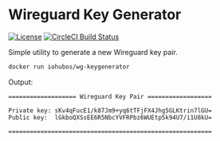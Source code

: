 # Wireguard Key Generator

[![License](https://img.shields.io/github/license/iohubos/wg-keygenerator.svg)](LICENSE)
[![CircleCI Build Status](https://circleci.com/gh/iohubos/wg-keygenerator/tree/main.svg?style=shield)](https://circleci.com/gh/iohubos/iohubos/tree/master)

Simple utility to generate a new Wireguard key pair.

```bash
docker run iohubos/wg-keygenerator
```

Output:

```text
=================== Wireguard Key Pair ==================

Private key: sKv4qFucE1/k87Jm9+yq6tTFjFX4Jhg5GLKtrin7lGU=
Public key:  lGkboQXSsEE6R5NbcYVFRPbz6WUEtp5k94U7/i1U8kU=

=========================================================
```
